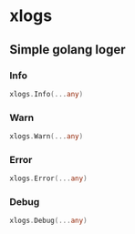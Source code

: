# xlogs

## Simple golang loger

### Info
```go 
xlogs.Info(...any)

```

### Warn
```go 
xlogs.Warn(...any)

```

### Error
```go 
xlogs.Error(...any)

```

### Debug
```go 
xlogs.Debug(...any)

```
